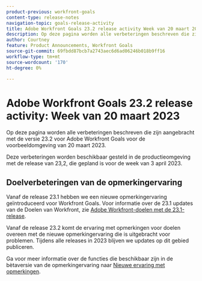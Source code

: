 ```yaml
---
product-previous: workfront-goals
content-type: release-notes
navigation-topic: goals-release-activity
title: Adobe Workfront Goals 23.2 release activity Week van 20 maart 2023
description: Op deze pagina worden alle verbeteringen beschreven die zijn aangebracht met de versie 23.2 voor Adobe Workfront Goals voor de voorbeeldomgeving. Deze verbeteringen zullen in de productieomgeving beschikbaar worden gesteld in de week van 20 maart 2023.
author: Courtney
feature: Product Announcements, Workfront Goals
source-git-commit: 69fbdd87bcb7a2743aec6d6ad06246b018b9ff16
workflow-type: tm+mt
source-wordcount: '170'
ht-degree: 0%

---
```


# Adobe Workfront Goals 23.2 release activity: Week van 20 maart 2023

Op deze pagina worden alle verbeteringen beschreven die zijn aangebracht met de versie 23.2 voor Adobe Workfront Goals voor de voorbeeldomgeving van 20 maart 2023.

Deze verbeteringen worden beschikbaar gesteld in de productieomgeving met de release van 23,2, die gepland is voor de week van 3 april 2023.

## Doelverbeteringen van de opmerkingervaring

Vanaf de release 23.1 hebben we een nieuwe opmerkingervaring geïntroduceerd voor Workfront Goals. Voor informatie over de 23.1 updates van de Doelen van Workfront, zie [Adobe Workfront-doelen met de 23.1-release](/help/quicksilver/product-announcements/product-releases/goals-release-activity/goals-23-1-release/goals-23-1-release.md).

Vanaf de release 23.2 komt de ervaring met opmerkingen voor doelen overeen met de nieuwe opmerkingervaring die is uitgebracht voor problemen. Tijdens alle releases in 2023 blijven we updates op dit gebied publiceren.

Ga voor meer informatie over de functies die beschikbaar zijn in de bètaversie van de opmerkingervaring naar [Nieuwe ervaring met opmerkingen](/help/quicksilver/workfront-basics/updating-work-items-and-viewing-updates/unified-commenting-experience.md).